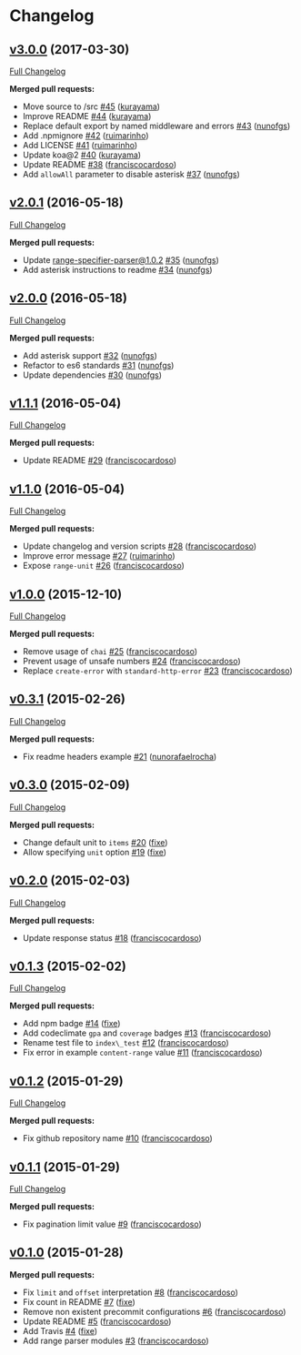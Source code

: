 # Changelog

## [v3.0.0](https://github.com/seegno/koa-pagination/tree/v3.0.0) (2017-03-30)
[Full Changelog](https://github.com/seegno/koa-pagination/compare/v2.0.1...v3.0.0)

**Merged pull requests:**

- Move source to /src [\#45](https://github.com/seegno/koa-pagination/pull/45) ([kurayama](https://github.com/kurayama))
- Improve README [\#44](https://github.com/seegno/koa-pagination/pull/44) ([kurayama](https://github.com/kurayama))
- Replace default export by named middleware and errors [\#43](https://github.com/seegno/koa-pagination/pull/43) ([nunofgs](https://github.com/nunofgs))
- Add .npmignore [\#42](https://github.com/seegno/koa-pagination/pull/42) ([ruimarinho](https://github.com/ruimarinho))
- Add LICENSE [\#41](https://github.com/seegno/koa-pagination/pull/41) ([ruimarinho](https://github.com/ruimarinho))
- Update koa@2 [\#40](https://github.com/seegno/koa-pagination/pull/40) ([kurayama](https://github.com/kurayama))
- Update README [\#38](https://github.com/seegno/koa-pagination/pull/38) ([franciscocardoso](https://github.com/franciscocardoso))
- Add `allowAll` parameter to disable asterisk [\#37](https://github.com/seegno/koa-pagination/pull/37) ([nunofgs](https://github.com/nunofgs))

## [v2.0.1](https://github.com/seegno/koa-pagination/tree/v2.0.1) (2016-05-18)
[Full Changelog](https://github.com/seegno/koa-pagination/compare/v2.0.0...v2.0.1)

**Merged pull requests:**

- Update range-specifier-parser@1.0.2 [\#35](https://github.com/seegno/koa-pagination/pull/35) ([nunofgs](https://github.com/nunofgs))
- Add asterisk instructions to readme [\#34](https://github.com/seegno/koa-pagination/pull/34) ([nunofgs](https://github.com/nunofgs))

## [v2.0.0](https://github.com/seegno/koa-pagination/tree/v2.0.0) (2016-05-18)
[Full Changelog](https://github.com/seegno/koa-pagination/compare/v1.1.1...v2.0.0)

**Merged pull requests:**

- Add asterisk support [\#32](https://github.com/seegno/koa-pagination/pull/32) ([nunofgs](https://github.com/nunofgs))
- Refactor to es6 standards [\#31](https://github.com/seegno/koa-pagination/pull/31) ([nunofgs](https://github.com/nunofgs))
- Update dependencies [\#30](https://github.com/seegno/koa-pagination/pull/30) ([nunofgs](https://github.com/nunofgs))

## [v1.1.1](https://github.com/seegno/koa-pagination/tree/v1.1.1) (2016-05-04)
[Full Changelog](https://github.com/seegno/koa-pagination/compare/v1.1.0...v1.1.1)

**Merged pull requests:**

- Update README [\#29](https://github.com/seegno/koa-pagination/pull/29) ([franciscocardoso](https://github.com/franciscocardoso))

## [v1.1.0](https://github.com/seegno/koa-pagination/tree/v1.1.0) (2016-05-04)
[Full Changelog](https://github.com/seegno/koa-pagination/compare/v1.0.0...v1.1.0)

**Merged pull requests:**

- Update changelog and version scripts [\#28](https://github.com/seegno/koa-pagination/pull/28) ([franciscocardoso](https://github.com/franciscocardoso))
- Improve error message [\#27](https://github.com/seegno/koa-pagination/pull/27) ([ruimarinho](https://github.com/ruimarinho))
- Expose `range-unit` [\#26](https://github.com/seegno/koa-pagination/pull/26) ([franciscocardoso](https://github.com/franciscocardoso))

## [v1.0.0](https://github.com/seegno/koa-pagination/tree/v1.0.0) (2015-12-10)
[Full Changelog](https://github.com/seegno/koa-pagination/compare/v0.3.1...v1.0.0)

**Merged pull requests:**

- Remove usage of `chai` [\#25](https://github.com/seegno/koa-pagination/pull/25) ([franciscocardoso](https://github.com/franciscocardoso))
- Prevent usage of unsafe numbers [\#24](https://github.com/seegno/koa-pagination/pull/24) ([franciscocardoso](https://github.com/franciscocardoso))
- Replace `create-error` with `standard-http-error` [\#23](https://github.com/seegno/koa-pagination/pull/23) ([franciscocardoso](https://github.com/franciscocardoso))

## [v0.3.1](https://github.com/seegno/koa-pagination/tree/v0.3.1) (2015-02-26)
[Full Changelog](https://github.com/seegno/koa-pagination/compare/v0.3.0...v0.3.1)

**Merged pull requests:**

- Fix readme headers example [\#21](https://github.com/seegno/koa-pagination/pull/21) ([nunorafaelrocha](https://github.com/nunorafaelrocha))

## [v0.3.0](https://github.com/seegno/koa-pagination/tree/v0.3.0) (2015-02-09)
[Full Changelog](https://github.com/seegno/koa-pagination/compare/v0.2.0...v0.3.0)

**Merged pull requests:**

- Change default unit to `items` [\#20](https://github.com/seegno/koa-pagination/pull/20) ([fixe](https://github.com/fixe))
- Allow specifying `unit` option [\#19](https://github.com/seegno/koa-pagination/pull/19) ([fixe](https://github.com/fixe))

## [v0.2.0](https://github.com/seegno/koa-pagination/tree/v0.2.0) (2015-02-03)
[Full Changelog](https://github.com/seegno/koa-pagination/compare/v0.1.3...v0.2.0)

**Merged pull requests:**

- Update response status [\#18](https://github.com/seegno/koa-pagination/pull/18) ([franciscocardoso](https://github.com/franciscocardoso))

## [v0.1.3](https://github.com/seegno/koa-pagination/tree/v0.1.3) (2015-02-02)
[Full Changelog](https://github.com/seegno/koa-pagination/compare/v0.1.2...v0.1.3)

**Merged pull requests:**

- Add npm badge [\#14](https://github.com/seegno/koa-pagination/pull/14) ([fixe](https://github.com/fixe))
- Add codeclimate `gpa` and `coverage` badges [\#13](https://github.com/seegno/koa-pagination/pull/13) ([franciscocardoso](https://github.com/franciscocardoso))
- Rename test file to `index\_test` [\#12](https://github.com/seegno/koa-pagination/pull/12) ([franciscocardoso](https://github.com/franciscocardoso))
- Fix error in example `content-range` value [\#11](https://github.com/seegno/koa-pagination/pull/11) ([franciscocardoso](https://github.com/franciscocardoso))

## [v0.1.2](https://github.com/seegno/koa-pagination/tree/v0.1.2) (2015-01-29)
[Full Changelog](https://github.com/seegno/koa-pagination/compare/v0.1.1...v0.1.2)

**Merged pull requests:**

- Fix github repository name [\#10](https://github.com/seegno/koa-pagination/pull/10) ([franciscocardoso](https://github.com/franciscocardoso))

## [v0.1.1](https://github.com/seegno/koa-pagination/tree/v0.1.1) (2015-01-29)
[Full Changelog](https://github.com/seegno/koa-pagination/compare/v0.1.0...v0.1.1)

**Merged pull requests:**

- Fix pagination limit value [\#9](https://github.com/seegno/koa-pagination/pull/9) ([franciscocardoso](https://github.com/franciscocardoso))

## [v0.1.0](https://github.com/seegno/koa-pagination/tree/v0.1.0) (2015-01-28)
**Merged pull requests:**

- Fix `limit` and `offset` interpretation [\#8](https://github.com/seegno/koa-pagination/pull/8) ([franciscocardoso](https://github.com/franciscocardoso))
- Fix count in README [\#7](https://github.com/seegno/koa-pagination/pull/7) ([fixe](https://github.com/fixe))
- Remove non existent precommit configurations [\#6](https://github.com/seegno/koa-pagination/pull/6) ([franciscocardoso](https://github.com/franciscocardoso))
- Update README [\#5](https://github.com/seegno/koa-pagination/pull/5) ([franciscocardoso](https://github.com/franciscocardoso))
- Add Travis [\#4](https://github.com/seegno/koa-pagination/pull/4) ([fixe](https://github.com/fixe))
- Add range parser modules [\#3](https://github.com/seegno/koa-pagination/pull/3) ([franciscocardoso](https://github.com/franciscocardoso))
